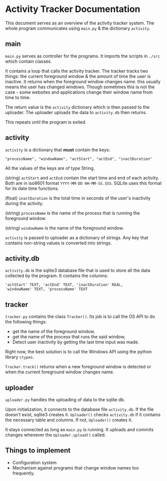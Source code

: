 # Activity Tracker Documentation

This document serves as an overview of the activity tracker system. 
The whole program communicates using `main.py` & the dictionary `activity`.

## main

`main.py` serves as controller for the programs. It imports the scripts in 
`./src` which contain classes.

It contains a loop that calls the activity tracker. The tracker tracks two 
things: the current foreground window & the amount of time the user is
inactive. It returns when the foreground window changes name. this usually
means the user has changed windows. Though sometimes this is not the case -
some websites and applications change their window name from time to time.

The return value is the `activity` dictionary which is then passed to the 
uploader. The uploader uploads the data to `activity.db` then returns.

This repeats until the program is exited.

## activity 

`activity` is a dictionary that **must** contain the keys: 

    "processName", "windowName", "actStart", "actEnd", "inactDuration"

All the values of the keys are of type String. 

(string) `actStart` and `actEnd` contain the start time and end of each
activity.  Both are in iso8601 format `YYYY-MM-DD HH-MM-SS.SSS`. SQLite uses
this format for its date time functions. 

(float) `inactDuration` is the total time in seconds of the user's 
inactivity during the activity. 

(string) `processName` is the name of the process that is running the 
foreground window.

(string) `windowName` is the name of the foreground window.

`activity` is passed to uploader as a dictionary of strings. Any key that 
contains non-string values is converted into strings.

## activity.db

`activity.db` is the sqlite3 database file that is used to store all the data
collected by the program. It contains the columns: 

```
'actStart' TEXT, 'actEnd' TEXT, 'inactDuration' REAL, 
'windowName' TEXT, 'processName' TEXT
```

## tracker

`tracker.py` contains the class `Tracker()`. Its job is to call the OS API to
do the following things:

- get the name of the foreground window, 
- get the name of the process that runs the said window, 
- Detect user inactivity by getting the last time input was made.

Right now, the best solution is to call the Windows API using the python 
library `ctypes`.  

`Tracker.track()` returns when a new foreground window is detected or when
the current foreground window changes name.


## uploader

`uploader.py` handles the uploading of data to the sqlite db. 

Upon initialization, it connects to the database file `activity.db`. If the file 
doesn't exist, sqlite3 creates it. `Uploader()` checks `activity.db` if it 
contains the necessary table and columns. If not, `Uploader()` creates it.

It stays connected as long as `main.py` is running. It uploads and commits 
changes whenever the `Uploader.upload()` called.

## Things to implement

- Configuration system
- Mechanism against programs that change window names too frequently.
